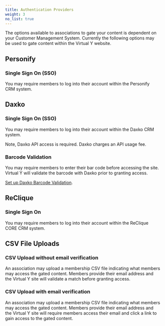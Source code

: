 ```yaml
---
title: Authentication Providers
weight: 3
no_list: true
---
```


The options available to associations to gate your content is dependent on your Customer Management System.  Currently the following options may be used to gate content within the Virtual Y website.

## Personify

### Single Sign On (SSO)

You may require members to log into their account within the Personify CRM system.

## Daxko

### Single Sign On (SSO)

You may require members to log into their account within the Daxko CRM system.

Note, Daxko API access is required.  Daxko charges an API usage fee.

### Barcode Validation

You may require members to enter their bar code before accessing the site.  Virtual Y will validate the barcode with Daxko prior to granting access.

[Set up Daxko Barcode Validation](./daxko-barcode.md).

## ReClique

### Single Sign On

You may require members to log into their account within the ReClique CORE CRM system.

## CSV File Uploads

### CSV Upload without email verification

An association may upload a membership CSV file indicating what members may access the gated content.  Members provide their email address and the Virtual Y site will validate a match before granting access.

### CSV Upload with email verification

An association may upload a membership CSV file indicating what members may access the gated content.  Members provide their email address and the Virtual Y site will require members access their email and click a link to gain access to the gated content.